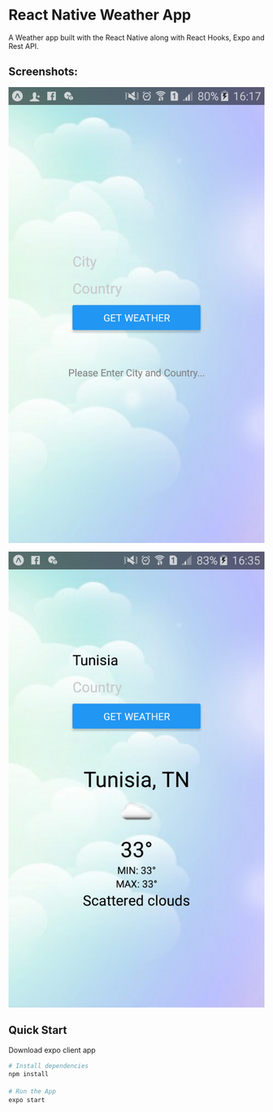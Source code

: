# React Native Weather App

A Weather app built with the React Native along with React Hooks, Expo and Rest API.

## Screenshots:

![Form Screen](/assets/119076077_445724229668183_7362869615904083514_n.png)

![Weather Screen](/assets/119072401_460735811550351_7406104858041562840_n.png)


## Quick Start
Download expo client app

```bash
# Install dependencies
npm install

# Run the App
expo start

```

